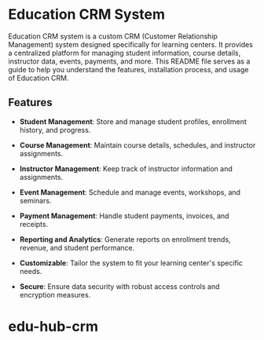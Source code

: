 # Education CRM System

Education CRM system is a custom CRM (Customer Relationship Management) system designed specifically for learning centers. It provides a centralized platform for managing student information, course details, instructor data, events, payments, and more. This README file serves as a guide to help you understand the features, installation process, and usage of Education CRM.

## Features
- **Student Management**: Store and manage student profiles, enrollment history, and progress.


- **Course Management**: Maintain course details, schedules, and instructor assignments.


- **Instructor Management**: Keep track of instructor information and assignments.


- **Event Management**: Schedule and manage events, workshops, and seminars.


- **Payment Management**: Handle student payments, invoices, and receipts.


- **Reporting and Analytics**: Generate reports on enrollment trends, revenue, and student performance.


- **Customizable**: Tailor the system to fit your learning center's specific needs.


- **Secure**: Ensure data security with robust access controls and encryption measures.
# edu-hub-crm
